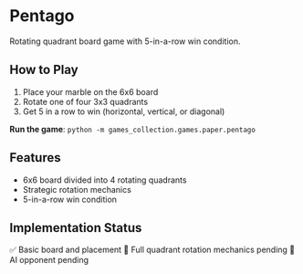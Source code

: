 # Pentago

Rotating quadrant board game with 5-in-a-row win condition.

## How to Play

1. Place your marble on the 6x6 board
1. Rotate one of four 3x3 quadrants
1. Get 5 in a row to win (horizontal, vertical, or diagonal)

**Run the game**: `python -m games_collection.games.paper.pentago`

## Features

- 6x6 board divided into 4 rotating quadrants
- Strategic rotation mechanics
- 5-in-a-row win condition

## Implementation Status

✅ Basic board and placement 🔄 Full quadrant rotation mechanics pending 🔄 AI opponent pending
